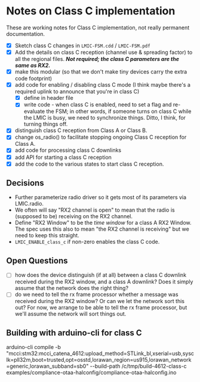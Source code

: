 # Notes on Class C implementation

These are working notes for Class C implementation, not really permanent documentation.

- [x] Sketch class C changes in `LMIC-FSM.cdd` / `LMIC-FSM.pdf`
- [x] Add the details on class C reception (channel use & spreading factor) to all the regional files. **_Not required; the class C parameters are the same as RX2._**
- [x] make this modular (so that we don't make tiny devices carry the extra code footprint)
- [x] add code for enabling / disabling class C mode (I think maybe there's a required uplink to announce that you're in class C)
  - [x] define in header file
  - [x] write code - when class C is enabled, need to set a flag and re-evaluate the FSM; in other words, if someone turns on class C while the LMIC is busy, we need to synchronize things. Ditto, I think, for turning things off.
- [x] distinguish class C reception from Class A or Class B.
- [x] change os_radio() to facilitate stopping ongoing Class C reception for Class A.
- [x] add code for processing class C downlinks
- [x] add API for starting a class C reception
- [x] add the code to the various states to start class C reception.

## Decisions

- Further parameterize radio driver so it gets most of its parameters via LMIC.radio.
- We often will say "RX2 channel is open" to mean that the radio is (supposed to be) receiving on the RX2 channel.
- Define "RX2 Window" to be the *time window* for a class A RX2 Window. The spec uses this also to mean "the RX2 channel is receiving" but we need to keep this straight.
- `LMIC_ENABLE_class_c` if non-zero enables the class C code.

## Open Questions

- [ ] how does the device distinguish (if at all) between a class C downlink received during the RX2 window, and a class A downlink? Does it simply assume that the network does the right thing?
- [ ] do we need to tell the rx frame processor whether a message was received during the RX2 window? Or can we let the network sort this out? For now, we arrange to be able to tell the rx frame processor, but we'll assume the network will sort things out.

## Building with arduino-cli for class C

arduino-cli compile -b "mcci:stm32:mcci_catena_4612:upload_method=STLink_bl,xserial=usb,sysclk=pll32m,boot=trusted,opt=osstd,lorawan_region=us915,lorawan_network=generic,lorawan_subband=sb0" --build-path /c/tmp/build-4612-class-c examples/compliance-otaa-halconfig/compliance-otaa-halconfig.ino